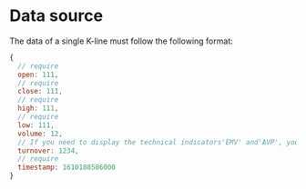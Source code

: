 # Data source

The data of a single K-line must follow the following format:
```javascript
{
  // require
  open: 111,
  // require
  close: 111,
  // require
  high: 111,
  // require
  low: 111,
  volume: 12,
  // If you need to display the technical indicators'EMV' and'AVP', you need to fill in data for this field.
  turnover: 1234,
  // require
  timestamp: 1610188586000
}
```
